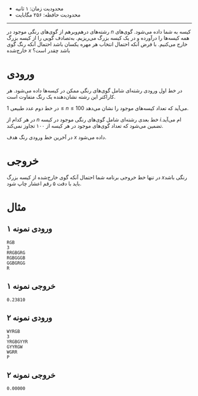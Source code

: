 [_metadata_:id]:- "colorful-balls"
[_metadata_:title]:- "گوی‌های رنگارنگ"
[_metadata_:level]:- "easy"
[_metadata_:author]:- "کاظم فرقانی"
[_metadata_:series]:- "strings-and-vectors"

+ محدودیت زمان: ۱ ثانیه
+ محدودیت حافظه: ۲۵۶ مگابایت

----------

رشته‌های درهم‌وبرهم از گوی‌های رنگی موجود در $n$ کیسه به شما داده می‌شود. گوی‌های همه کیسه‌ها را درآورده و در یک کیسه بزرگ می‌ریزیم. به‌تصادف گویی را از کیسه بزرگ خارج می‌کنیم. با فرض آنکه احتمال انتخاب هر مهره یکسان باشد احتمال آنکه رنگ گوی خارج‌شده $x$ باشد چقدر است؟

# ورودی

در خط اول ورودی رشته‌ای شامل گوی‌های رنگی ممکن در کیسه‌ها داده می‌شود. هر کاراکتر این رشته نشان‌دهنده یک رنگ متفاوت است.

در خط دوم عدد طبیعی $1 \le n \le 100$ می‌آید که تعداد کیسه‌های موجود را نشان می‌دهد.

در هر کدام از $n$ خط بعدی رشته‌ای شامل گوی‌های رنگی موجود در کیسه $i$ام می‌آید. تضمین می‌شود که تعداد گوی‌های موجود در هر کیسه از ۱۰۰ تجاوز نمی‌کند.

در آخرین خط ورودی رنگ هدف $x$ داده می‌شود.

# خروجی

در تنها خط خروجی برنامه شما احتمال آنکه گوی خارج‌شده از کیسه بزرگ $x$رنگی باشد باید با دقت ۵ رقم اعشار چاپ شود.

# مثال

## ورودی نمونه ۱
```
RGB
3
RRGBGRG
RGBGGGB
GGBGRGG
R
```


## خروجی نمونه ۱
```
0.23810
```

## ورودی نمونه ۲
```
WYRGB
3
YRGBGYYR
GYYRGW
WGRR
P
```


## خروجی نمونه ۲
```
0.00000
```


